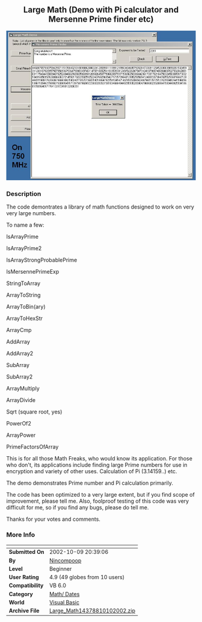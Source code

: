 ﻿<div align="center">

## Large Math \(Demo with Pi calculator and Mersenne Prime finder etc\)

<img src="PIC2002101038253402.JPG">
</div>

### Description

The code demontrates a library of math functions designed to work on very very large numbers.

To name a few:

IsArrayPrime

IsArrayPrime2

IsArrayStrongProbablePrime

IsMersennePrimeExp

StringToArray

ArrayToString

ArrayToBin(ary)

ArrayToHexStr

ArrayCmp

AddArray

AddArray2

SubArray

SubArray2

ArrayMultiply

ArrayDivide

Sqrt (square root, yes)

PowerOf2

ArrayPower

PrimeFactorsOfArray

This is for all those Math Freaks, who would know its application. For those who don't, its applications include finding large Prime numbers for use in encryption and variety of other uses. Calculation of Pi (3.14159..) etc.

The demo demonstrates Prime number and Pi calculation primarily.

The code has been optimized to a very large extent, but if you find scope of improvement, please tell me. Also, foolproof testing of this code was very difficult for me, so if you find any bugs, please do tell me.

Thanks for your votes and comments.
 
### More Info
 


<span>             |<span>
---                |---
**Submitted On**   |2002-10-09 20:39:06
**By**             |[Nincompoop](https://github.com/Planet-Source-Code/PSCIndex/blob/master/ByAuthor/nincompoop.md)
**Level**          |Beginner
**User Rating**    |4.9 (49 globes from 10 users)
**Compatibility**  |VB 6\.0
**Category**       |[Math/ Dates](https://github.com/Planet-Source-Code/PSCIndex/blob/master/ByCategory/math-dates__1-37.md)
**World**          |[Visual Basic](https://github.com/Planet-Source-Code/PSCIndex/blob/master/ByWorld/visual-basic.md)
**Archive File**   |[Large\_Math14378810102002\.zip](https://github.com/Planet-Source-Code/nincompoop-large-math-demo-with-pi-calculator-and-mersenne-prime-finder-etc__1-39695/archive/master.zip)








